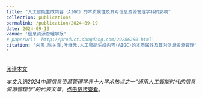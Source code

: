 ```yaml
---
title: "人工智能生成内容（AIGC）的本质属性及其对信息资源管理学科的影响"
collection: publications
permalink: /publication/2024-09-19
date: 2024-09-19
venue: '信息资源管理学报'
# paperurl: 'http://product.dangdang.com/29286280.html'
citation: '朱禹,陈关泽,叶继元.人工智能生成内容(AIGC)的本质属性及其对信息资源管理学科的影响[J].信息资源管理学报,2024,14(06):60-72.
'
---
```


[阅读本文](./pdfs/人工智能生成内容（AIGC）的本质属性及其对信息资源管理学科的影响.pdf)

*本文入选2024中国信息资源管理学界十大学术热点之一“通用人工智能时代的信息资源管理学”的代表文章*，[点击链接查看](https://mp.weixin.qq.com/s/uGhr5UujcQQI7nDaFNRn-Q)。